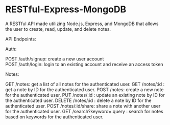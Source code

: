 # RESTful-Express-MongoDB

A RESTful API made utilizing Node.js, Express, and MongoDB that allows the user to create, read, update, and delete notes.

API Endpoints:

Auth:

POST /auth/signup: create a new user account  
POST /auth/login: login to an existing account and receive an access token  

Notes:

GET /notes: get a list of all notes for the authenticated user.
GET /notes/:id : get a note by ID for the authenticated user.
POST /notes: create a new note for the authenticated user.
PUT /notes/:id : update an existing note by ID for the authenticated user.
DELETE /notes/:id : delete a note by ID for the authenticated user.
POST /notes/:id/share: share a note with another user for the authenticated user.
GET /search?keyword=:query : search for notes based on keywords for the authenticated user.
